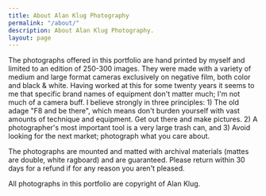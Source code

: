 ```yaml
---
title: About Alan Klug Photography
permalink: "/about/"
description: About Alan Klug Photography.
layout: page
---
```


The photographs offered in this portfolio are hand printed by myself and limited to an edition of 250-300 images. They were made with a variety of medium and large format cameras exclusively on negative film, both color and black & white. Having worked at this for some twenty years it seems to me that specific brand names of equipment don't matter much; I'm not much of a camera buff. I believe strongly in three principles: 1) The old adage "F8 and be there", which means don't burden yourself with vast amounts of technique and equipment. Get out there and make pictures. 2) A photographer's most important tool is a very large trash can, and 3) Avoid looking for the next market; photograph what you care about.

The photographs are mounted and matted with archival materials (mattes are double, white ragboard) and are guaranteed. Please return within 30 days for a refund if for any reason you aren't pleased.

All photographs in this portfolio are copyright of Alan Klug.
